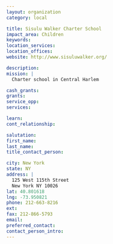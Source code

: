 ```yaml
---
layout: organization
category: local

title: Sisulu Walker Charter School
impact_area: Children
keywords: 
location_services: 
location_offices: 
website: http://www.sisuluwalker.org/

description: 
mission: |
  Charter school in Central Harlem

cash_grants: 
grants: 
service_opp: 
services: 

learn: 
cont_relationship: 

salutation: 
first_name: 
last_name: 
title_contact_person: 

city: New York
state: NY
address: |
  125 West 115th Street    
  New York NY 10026
lat: 40.801618
lng: -73.950821
phone: 212-663-8216
ext: 
fax: 212-866-5793
email: 
preferred_contact: 
contact_person_intro: 
---
```

